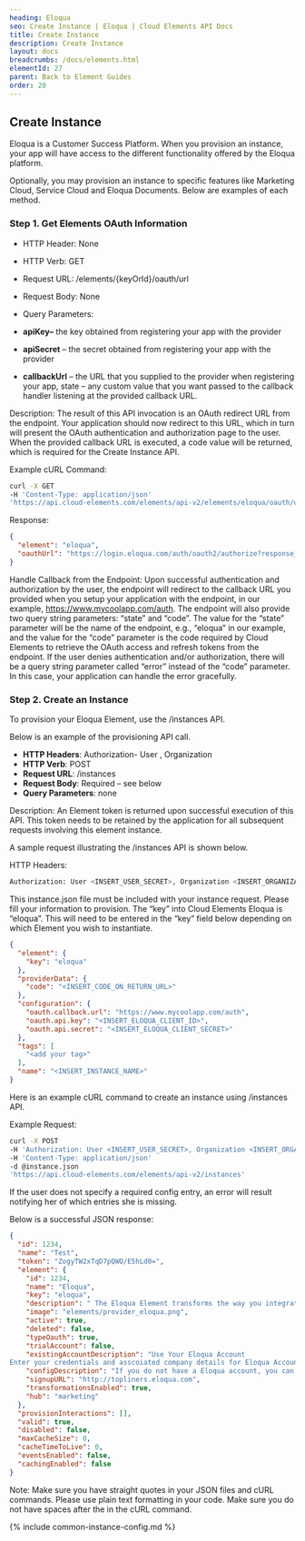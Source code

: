 ```yaml
---
heading: Eloqua
seo: Create Instance | Eloqua | Cloud Elements API Docs
title: Create Instance
description: Create Instance
layout: docs
breadcrumbs: /docs/elements.html
elementId: 27
parent: Back to Element Guides
order: 20
---
```


## Create Instance

Eloqua is a Customer Success Platform. When you provision an instance, your app will have access to the different functionality offered by the Eloqua platform.

Optionally, you may provision an instance to specific features like Marketing Cloud, Service Cloud and Eloqua Documents. Below are examples of each method.

### Step 1. Get Elements OAuth Information

* HTTP Header: None
* HTTP Verb: GET
* Request URL: /elements/{keyOrId}/oauth/url
* Request Body: None
* Query Parameters:

* __apiKey–__ the key obtained from registering your app with the provider
* __apiSecret__ – the secret obtained from registering your app with the provider
* __callbackUrl__ – the URL that you supplied to the provider when registering your app, state – any custom value that you want passed to the callback handler listening at the provided callback URL.

Description: The result of this API invocation is an OAuth redirect URL from the endpoint. Your application should now redirect to this URL, which in turn will present the OAuth authentication and authorization page to the user. When the provided callback URL is executed, a code value will be returned, which is required for the Create Instance API.

Example cURL Command:

```bash
curl -X GET
-H 'Content-Type: application/json'
'https://api.cloud-elements.com/elements/api-v2/elements/eloqua/oauth/url?apiKey=insert_client_id&apiSecret=insert_client_secret&callbackUrl=https://www.mycoolapp.com/auth'
```

Response:

```json
{
  "element": "eloqua",
  "oauthUrl": "https://login.eloqua.com/auth/oauth2/authorize?response_type=code&client_id=fake_client_id&redirect_uri=https://www.demonstrab.ly&state=eloqua"
}
```

Handle Callback from the Endpoint:
Upon successful authentication and authorization by the user, the endpoint will redirect to the callback URL you provided when you setup your application with the endpoint, in our example, https://www.mycoolapp.com/auth. The endpoint will also provide two query string parameters: “state” and “code”. The value for the “state” parameter will be the name of the endpoint, e.g., “eloqua” in our example, and the value for the “code” parameter is the code required by Cloud Elements to retrieve the OAuth access and refresh tokens from the endpoint. If the user denies authentication and/or authorization, there will be a query string parameter called “error” instead of the “code” parameter. In this case, your application can handle the error gracefully.

### Step 2. Create an Instance

To provision your Eloqua Element, use the /instances API.

Below is an example of the provisioning API call.

* __HTTP Headers__: Authorization- User <user secret>, Organization <organization secret>
* __HTTP Verb__: POST
* __Request URL__: /instances
* __Request Body__: Required – see below
* __Query Parameters__: none

Description: An Element token is returned upon successful execution of this API. This token needs to be retained by the application for all subsequent requests involving this element instance.

A sample request illustrating the /instances API is shown below.

HTTP Headers:

```bash
Authorization: User <INSERT_USER_SECRET>, Organization <INSERT_ORGANIZATION_SECRET>

```
This instance.json file must be included with your instance request.  Please fill your information to provision.  The “key” into Cloud Elements Eloqua is “eloqua”.  This will need to be entered in the “key” field below depending on which Element you wish to instantiate.

```json
{
  "element": {
    "key": "eloqua"
  },
  "providerData": {
    "code": "<INSERT_CODE_ON_RETURN_URL>"
  },
  "configuration": {
    "oauth.callback.url": "https://www.mycoolapp.com/auth",
    "oauth.api.key": "<INSERT_ELOQUA_CLIENT_ID>",
    "oauth.api.secret": "<INSERT_ELOQUA_CLIENT_SECRET>"
  },
  "tags": [
    "<add your tag>"
  ],
  "name": "<INSERT_INSTANCE_NAME>"
}
```

Here is an example cURL command to create an instance using /instances API.

Example Request:

```bash
curl -X POST
-H 'Authorization: User <INSERT_USER_SECRET>, Organization <INSERT_ORGANIZATION_SECRET>'
-H 'Content-Type: application/json'
-d @instance.json
'https://api.cloud-elements.com/elements/api-v2/instances'
```

If the user does not specify a required config entry, an error will result notifying her of which entries she is missing.

Below is a successful JSON response:

```json
{
  "id": 1234,
  "name": "Test",
  "token": "ZogyTW2xTqD7pQWO/E5hLd0=",
  "element": {
    "id": 1234,
    "name": "Eloqua",
    "key": "eloqua",
    "description": " The Eloqua Element transforms the way you integrate sales and marketing data with your applications, by allowing you to integrate a leading Marketing Automation service in a fraction of the time, with a fraction of the code. Your marketing campaigns, leads and contacts can now be all in one place, integrated seamlessly into your application.",
    "image": "elements/provider_eloqua.png",
    "active": true,
    "deleted": false,
    "typeOauth": true,
    "trialAccount": false,
    "existingAccountDescription": "Use Your Eloqua Account
Enter your credentials and asscoiated company details for Eloqua Account.",
    "configDescription": "If you do not have a Eloqua account, you can create one at Eloqua Registration",
    "signupURL": "http://topliners.eloqua.com",
    "transformationsEnabled": true,
    "hub": "marketing"
  },
  "provisionInteractions": [],
  "valid": true,
  "disabled": false,
  "maxCacheSize": 0,
  "cacheTimeToLive": 0,
  "eventsEnabled": false,
  "cachingEnabled": false
}
```

Note:  Make sure you have straight quotes in your JSON files and cURL commands.  Please use plain text formatting in your code.  Make sure you do not have spaces after the in the cURL command.

{% include common-instance-config.md %}
